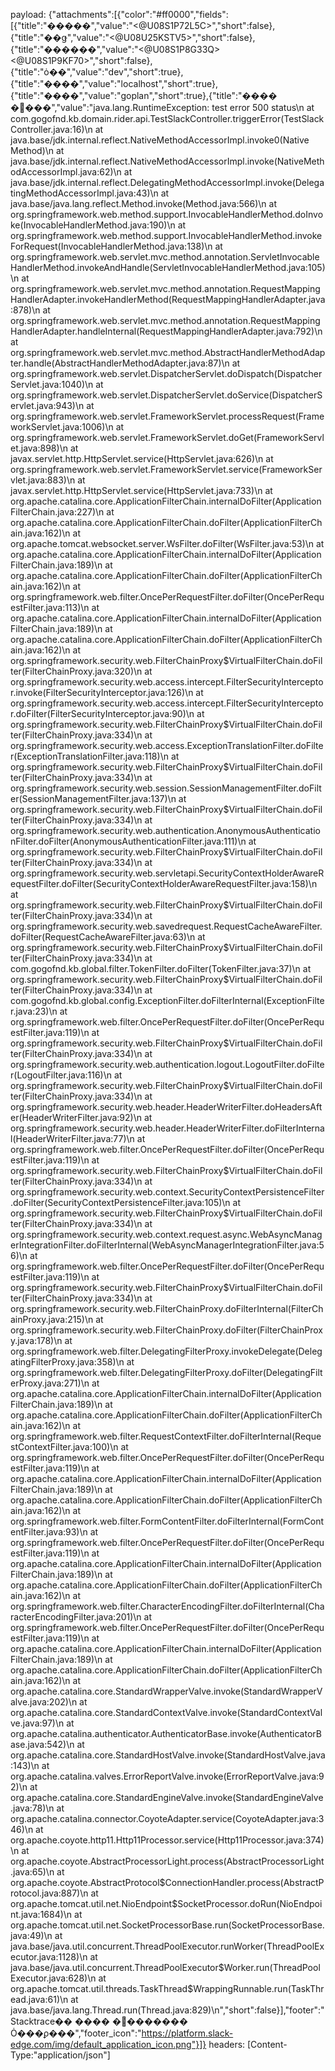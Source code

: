 payload: {"attachments":[{"color":"#ff0000","fields":[{"title":"�����","value":"<@U08S1P72L5C>","short":false},{"title":"��ǥ","value":"<@U08U25KSTV5>","short":false},{"title":"������","value":"<@U08S1P8G33Q> <@U08S1P9KF70>","short":false},{"title":"ȯ��","value":"dev","short":true},{"title":"����","value":"localhost","short":true},{"title":"����","value":"goplan","short":true},{"title":"���� �޽���","value":"java.lang.RuntimeException: test error 500 status\n	at com.gogofnd.kb.domain.rider.api.TestSlackController.triggerError(TestSlackController.java:16)\n	at java.base/jdk.internal.reflect.NativeMethodAccessorImpl.invoke0(Native Method)\n	at java.base/jdk.internal.reflect.NativeMethodAccessorImpl.invoke(NativeMethodAccessorImpl.java:62)\n	at java.base/jdk.internal.reflect.DelegatingMethodAccessorImpl.invoke(DelegatingMethodAccessorImpl.java:43)\n	at java.base/java.lang.reflect.Method.invoke(Method.java:566)\n	at org.springframework.web.method.support.InvocableHandlerMethod.doInvoke(InvocableHandlerMethod.java:190)\n	at org.springframework.web.method.support.InvocableHandlerMethod.invokeForRequest(InvocableHandlerMethod.java:138)\n	at org.springframework.web.servlet.mvc.method.annotation.ServletInvocableHandlerMethod.invokeAndHandle(ServletInvocableHandlerMethod.java:105)\n	at org.springframework.web.servlet.mvc.method.annotation.RequestMappingHandlerAdapter.invokeHandlerMethod(RequestMappingHandlerAdapter.java:878)\n	at org.springframework.web.servlet.mvc.method.annotation.RequestMappingHandlerAdapter.handleInternal(RequestMappingHandlerAdapter.java:792)\n	at org.springframework.web.servlet.mvc.method.AbstractHandlerMethodAdapter.handle(AbstractHandlerMethodAdapter.java:87)\n	at org.springframework.web.servlet.DispatcherServlet.doDispatch(DispatcherServlet.java:1040)\n	at org.springframework.web.servlet.DispatcherServlet.doService(DispatcherServlet.java:943)\n	at org.springframework.web.servlet.FrameworkServlet.processRequest(FrameworkServlet.java:1006)\n	at org.springframework.web.servlet.FrameworkServlet.doGet(FrameworkServlet.java:898)\n	at javax.servlet.http.HttpServlet.service(HttpServlet.java:626)\n	at org.springframework.web.servlet.FrameworkServlet.service(FrameworkServlet.java:883)\n	at javax.servlet.http.HttpServlet.service(HttpServlet.java:733)\n	at org.apache.catalina.core.ApplicationFilterChain.internalDoFilter(ApplicationFilterChain.java:227)\n	at org.apache.catalina.core.ApplicationFilterChain.doFilter(ApplicationFilterChain.java:162)\n	at org.apache.tomcat.websocket.server.WsFilter.doFilter(WsFilter.java:53)\n	at org.apache.catalina.core.ApplicationFilterChain.internalDoFilter(ApplicationFilterChain.java:189)\n	at org.apache.catalina.core.ApplicationFilterChain.doFilter(ApplicationFilterChain.java:162)\n	at org.springframework.web.filter.OncePerRequestFilter.doFilter(OncePerRequestFilter.java:113)\n	at org.apache.catalina.core.ApplicationFilterChain.internalDoFilter(ApplicationFilterChain.java:189)\n	at org.apache.catalina.core.ApplicationFilterChain.doFilter(ApplicationFilterChain.java:162)\n	at org.springframework.security.web.FilterChainProxy$VirtualFilterChain.doFilter(FilterChainProxy.java:320)\n	at org.springframework.security.web.access.intercept.FilterSecurityInterceptor.invoke(FilterSecurityInterceptor.java:126)\n	at org.springframework.security.web.access.intercept.FilterSecurityInterceptor.doFilter(FilterSecurityInterceptor.java:90)\n	at org.springframework.security.web.FilterChainProxy$VirtualFilterChain.doFilter(FilterChainProxy.java:334)\n	at org.springframework.security.web.access.ExceptionTranslationFilter.doFilter(ExceptionTranslationFilter.java:118)\n	at org.springframework.security.web.FilterChainProxy$VirtualFilterChain.doFilter(FilterChainProxy.java:334)\n	at org.springframework.security.web.session.SessionManagementFilter.doFilter(SessionManagementFilter.java:137)\n	at org.springframework.security.web.FilterChainProxy$VirtualFilterChain.doFilter(FilterChainProxy.java:334)\n	at org.springframework.security.web.authentication.AnonymousAuthenticationFilter.doFilter(AnonymousAuthenticationFilter.java:111)\n	at org.springframework.security.web.FilterChainProxy$VirtualFilterChain.doFilter(FilterChainProxy.java:334)\n	at org.springframework.security.web.servletapi.SecurityContextHolderAwareRequestFilter.doFilter(SecurityContextHolderAwareRequestFilter.java:158)\n	at org.springframework.security.web.FilterChainProxy$VirtualFilterChain.doFilter(FilterChainProxy.java:334)\n	at org.springframework.security.web.savedrequest.RequestCacheAwareFilter.doFilter(RequestCacheAwareFilter.java:63)\n	at org.springframework.security.web.FilterChainProxy$VirtualFilterChain.doFilter(FilterChainProxy.java:334)\n	at com.gogofnd.kb.global.filter.TokenFilter.doFilter(TokenFilter.java:37)\n	at org.springframework.security.web.FilterChainProxy$VirtualFilterChain.doFilter(FilterChainProxy.java:334)\n	at com.gogofnd.kb.global.config.ExceptionFilter.doFilterInternal(ExceptionFilter.java:23)\n	at org.springframework.web.filter.OncePerRequestFilter.doFilter(OncePerRequestFilter.java:119)\n	at org.springframework.security.web.FilterChainProxy$VirtualFilterChain.doFilter(FilterChainProxy.java:334)\n	at org.springframework.security.web.authentication.logout.LogoutFilter.doFilter(LogoutFilter.java:116)\n	at org.springframework.security.web.FilterChainProxy$VirtualFilterChain.doFilter(FilterChainProxy.java:334)\n	at org.springframework.security.web.header.HeaderWriterFilter.doHeadersAfter(HeaderWriterFilter.java:92)\n	at org.springframework.security.web.header.HeaderWriterFilter.doFilterInternal(HeaderWriterFilter.java:77)\n	at org.springframework.web.filter.OncePerRequestFilter.doFilter(OncePerRequestFilter.java:119)\n	at org.springframework.security.web.FilterChainProxy$VirtualFilterChain.doFilter(FilterChainProxy.java:334)\n	at org.springframework.security.web.context.SecurityContextPersistenceFilter.doFilter(SecurityContextPersistenceFilter.java:105)\n	at org.springframework.security.web.FilterChainProxy$VirtualFilterChain.doFilter(FilterChainProxy.java:334)\n	at org.springframework.security.web.context.request.async.WebAsyncManagerIntegrationFilter.doFilterInternal(WebAsyncManagerIntegrationFilter.java:56)\n	at org.springframework.web.filter.OncePerRequestFilter.doFilter(OncePerRequestFilter.java:119)\n	at org.springframework.security.web.FilterChainProxy$VirtualFilterChain.doFilter(FilterChainProxy.java:334)\n	at org.springframework.security.web.FilterChainProxy.doFilterInternal(FilterChainProxy.java:215)\n	at org.springframework.security.web.FilterChainProxy.doFilter(FilterChainProxy.java:178)\n	at org.springframework.web.filter.DelegatingFilterProxy.invokeDelegate(DelegatingFilterProxy.java:358)\n	at org.springframework.web.filter.DelegatingFilterProxy.doFilter(DelegatingFilterProxy.java:271)\n	at org.apache.catalina.core.ApplicationFilterChain.internalDoFilter(ApplicationFilterChain.java:189)\n	at org.apache.catalina.core.ApplicationFilterChain.doFilter(ApplicationFilterChain.java:162)\n	at org.springframework.web.filter.RequestContextFilter.doFilterInternal(RequestContextFilter.java:100)\n	at org.springframework.web.filter.OncePerRequestFilter.doFilter(OncePerRequestFilter.java:119)\n	at org.apache.catalina.core.ApplicationFilterChain.internalDoFilter(ApplicationFilterChain.java:189)\n	at org.apache.catalina.core.ApplicationFilterChain.doFilter(ApplicationFilterChain.java:162)\n	at org.springframework.web.filter.FormContentFilter.doFilterInternal(FormContentFilter.java:93)\n	at org.springframework.web.filter.OncePerRequestFilter.doFilter(OncePerRequestFilter.java:119)\n	at org.apache.catalina.core.ApplicationFilterChain.internalDoFilter(ApplicationFilterChain.java:189)\n	at org.apache.catalina.core.ApplicationFilterChain.doFilter(ApplicationFilterChain.java:162)\n	at org.springframework.web.filter.CharacterEncodingFilter.doFilterInternal(CharacterEncodingFilter.java:201)\n	at org.springframework.web.filter.OncePerRequestFilter.doFilter(OncePerRequestFilter.java:119)\n	at org.apache.catalina.core.ApplicationFilterChain.internalDoFilter(ApplicationFilterChain.java:189)\n	at org.apache.catalina.core.ApplicationFilterChain.doFilter(ApplicationFilterChain.java:162)\n	at org.apache.catalina.core.StandardWrapperValve.invoke(StandardWrapperValve.java:202)\n	at org.apache.catalina.core.StandardContextValve.invoke(StandardContextValve.java:97)\n	at org.apache.catalina.authenticator.AuthenticatorBase.invoke(AuthenticatorBase.java:542)\n	at org.apache.catalina.core.StandardHostValve.invoke(StandardHostValve.java:143)\n	at org.apache.catalina.valves.ErrorReportValve.invoke(ErrorReportValve.java:92)\n	at org.apache.catalina.core.StandardEngineValve.invoke(StandardEngineValve.java:78)\n	at org.apache.catalina.connector.CoyoteAdapter.service(CoyoteAdapter.java:346)\n	at org.apache.coyote.http11.Http11Processor.service(Http11Processor.java:374)\n	at org.apache.coyote.AbstractProcessorLight.process(AbstractProcessorLight.java:65)\n	at org.apache.coyote.AbstractProtocol$ConnectionHandler.process(AbstractProtocol.java:887)\n	at org.apache.tomcat.util.net.NioEndpoint$SocketProcessor.doRun(NioEndpoint.java:1684)\n	at org.apache.tomcat.util.net.SocketProcessorBase.run(SocketProcessorBase.java:49)\n	at java.base/java.util.concurrent.ThreadPoolExecutor.runWorker(ThreadPoolExecutor.java:1128)\n	at java.base/java.util.concurrent.ThreadPoolExecutor$Worker.run(ThreadPoolExecutor.java:628)\n	at org.apache.tomcat.util.threads.TaskThread$WrappingRunnable.run(TaskThread.java:61)\n	at java.base/java.lang.Thread.run(Thread.java:829)\n","short":false}],"footer":"Stacktrace�� ���� �޽������� Ȯ���ϼ���","footer_icon":"https://platform.slack-edge.com/img/default_application_icon.png"}]}
headers: [Content-Type:"application/json"]
